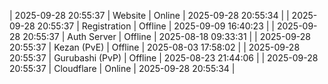 | 2025-09-28 20:55:37 | Website | Online | 2025-09-28 20:55:34 |
| 2025-09-28 20:55:37 | Registration | Offline | 2025-09-09 16:40:23 |
| 2025-09-28 20:55:37 | Auth Server | Offline | 2025-08-18 09:33:31 |
| 2025-09-28 20:55:37 | Kezan (PvE) | Offline | 2025-08-03 17:58:02 |
| 2025-09-28 20:55:37 | Gurubashi (PvP) | Offline | 2025-08-23 21:44:06 |
| 2025-09-28 20:55:37 | Cloudflare | Online | 2025-09-28 20:55:34 |
